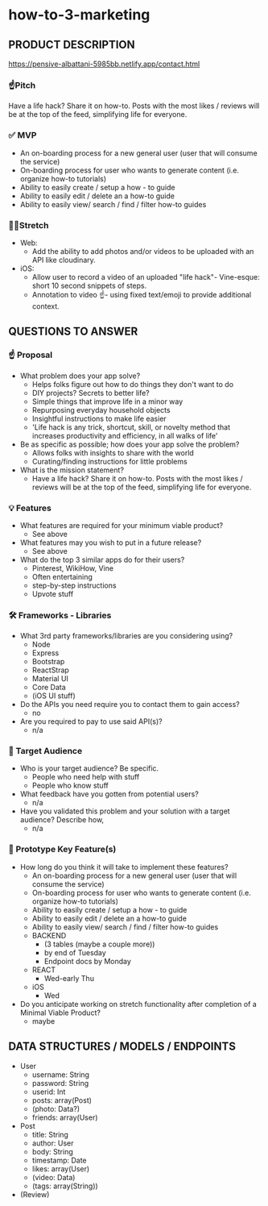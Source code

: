 # how-to-3-marketing

## PRODUCT DESCRIPTION


https://pensive-albattani-5985bb.netlify.app/contact.html

### ☝️Pitch

Have a life hack? Share it on how-to. Posts with the most likes / reviews will be at the top of the feed, simplifying life for everyone.

### ✅ MVP

- An on-boarding process for a new general user (user that will consume the service)
- On-boarding process for user who wants to generate content (i.e. organize how-to tutorials)
- Ability to easily create / setup a how - to guide
- Ability to easily edit / delete an a how-to guide
- Ability to easily view/ search / find / filter how-to guides

### 🏃‍♀️Stretch

- Web:
  - Add the ability to add photos and/or videos to be uploaded with an API like cloudinary.
- iOS:
  - Allow user to record a video of an uploaded "life hack"- Vine-esque: short 10 second snippets of steps.
  - Annotation to video ☝️- using fixed text/emoji to provide additional context.
 
## QUESTIONS TO ANSWER

### ☝️ Proposal

- What problem does your app solve?
  - Helps folks figure out how to do things they don't want to do
  - DIY projects? Secrets to better life?
  - Simple things that improve life in a minor way
  - Repurposing everyday household objects
  - Insightful instructions to make life easier
  - 'Life hack is any trick, shortcut, skill, or novelty method that increases productivity and efficiency, in all walks of life'
- Be as specific as possible; how does your app solve the problem?
  - Allows folks with insights to share with the world
  - Curating/finding instructions for little problems
- What is the mission statement?
  - Have a life hack? Share it on how-to. Posts with the most likes / reviews will be at the top of the feed, simplifying life for everyone.

### 💡 Features

- What features are required for your minimum viable product?
  - See above
- What features may you wish to put in a future release?
  - See above
- What do the top 3 similar apps do for their users?
  - Pinterest, WikiHow, Vine
  - Often entertaining
  - step-by-step instructions
  - Upvote stuff

### 🛠 Frameworks - Libraries

- What 3rd party frameworks/libraries are you considering using?
  - Node
  - Express
  - Bootstrap
  - ReactStrap
  - Material UI
  - Core Data
  - (iOS UI stuff)
- Do the APIs you need require you to contact them to gain access?
  - no
- Are you required to pay to use said API(s)?
  - n/a

### 🎯 Target Audience

- Who is your target audience? Be specific.
  - People who need help with stuff
  - People who know stuff
- What feedback have you gotten from potential users?
  - n/a
- Have you validated this problem and your solution with a target audience? Describe how,
  - n/a

### 🔑 Prototype Key Feature(s)

- How long do you think it will take to implement these features?
  - An on-boarding process for a new general user (user that will consume the service)
  - On-boarding process for user who wants to generate content (i.e. organize how-to tutorials)
  - Ability to easily create / setup a how - to guide
  - Ability to easily edit / delete an a how-to guide
  - Ability to easily view/ search / find / filter how-to guides
  - BACKEND
    - (3 tables (maybe a couple more))
    - by end of Tuesday
    - Endpoint docs by Monday
  - REACT
    - Wed-early Thu
  - iOS
    - Wed
- Do you anticipate working on stretch functionality after completion of a Minimal Viable Product?
  - maybe

## DATA STRUCTURES / MODELS / ENDPOINTS

- User
  - username: String
  - password: String
  - userid: Int
  - posts: array(Post)
  - (photo: Data?)
  - friends: array(User)
- Post
  - title: String
  - author: User
  - body: String
  - timestamp: Date
  - likes: array(User)
  - (video: Data)
  - (tags: array(String))
- (Review)
